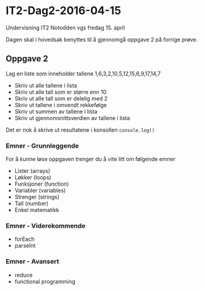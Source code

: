 # IT2-Dag2-2016-04-15
Undervisning IT2 Notodden vgs fredag 15. april

Dagen skal i hovedsak benyttes til å gjennomgå oppgave 2 på forrige prøve.


## Oppgave 2
Lag en liste som inneholder tallene 1,6,3,2,10,5,12,15,6,9,17,14,7
- Skriv ut alle tallene i lista
- Skriv ut alle tall som er større enn 10
- Skriv ut alle tall som er delelig med 2
- Skriv ut tallene i omvendt rekkefølge
- Skriv ut summen av tallene i lista
- Skriv ut gjennomsnittsverdien av tallene i lista

Det er nok å skrive ut resultatene i konsollen ```console.log()```

### Emner - Grunnleggende
For å kunne løse oppgaven trenger du å vite litt om følgende emner
- Lister (arrays)
- Løkker (loops)
- Funksjoner (function)
- Variabler (variables)
- Strenger (strings)
- Tall (number)
- Enkel matematikk

### Emner - Viderekommende
- forEach
- parseInt

### Emner - Avansert
- reduce
- functional programming
